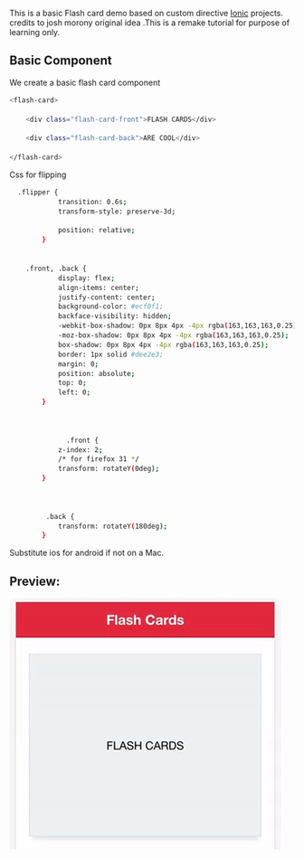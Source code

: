 This is a basic Flash card demo based on custom directive [Ionic](http://ionicframework.com/docs/) projects. credits to josh morony original idea .This is a remake tutorial for purpose of learning only.

## Basic Component


We create a basic flash card component 

```bash
<flash-card>
 
    <div class="flash-card-front">FLASH CARDS</div>
 
    <div class="flash-card-back">ARE COOL</div>
 
</flash-card>
```

Css for flipping

```bash
  .flipper {
            transition: 0.6s;
            transform-style: preserve-3d;
 
            position: relative;
        }
        
        
    .front, .back {
            display: flex;
            align-items: center;
            justify-content: center;
            background-color: #ecf0f1;
            backface-visibility: hidden;
            -webkit-box-shadow: 0px 8px 4px -4px rgba(163,163,163,0.25);
            -moz-box-shadow: 0px 8px 4px -4px rgba(163,163,163,0.25);
            box-shadow: 0px 8px 4px -4px rgba(163,163,163,0.25);
            border: 1px solid #dee2e3;
            margin: 0;
            position: absolute;
            top: 0;
            left: 0;
        }
        
        
        
              .front {
            z-index: 2;
            /* for firefox 31 */
            transform: rotateY(0deg);
        }
        
        
        
         .back {
            transform: rotateY(180deg);
        }
```

Substitute ios for android if not on a Mac.




## Preview:


![alt text](https://github.com/omkar-dev/ionic2-flash-cards-demo/blob/master/src/assets/flash-card-gif-2.gif)
